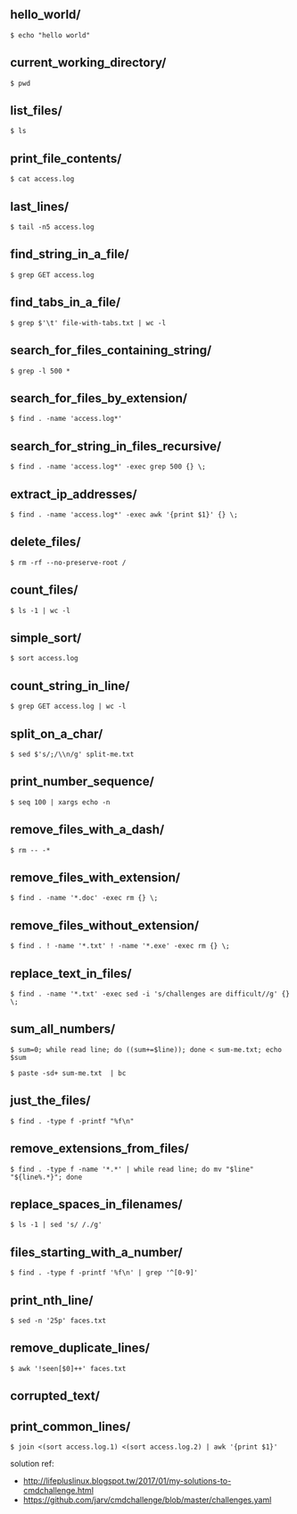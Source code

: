 ## hello_world/

```
$ echo "hello world"
```

## current_working_directory/

```
$ pwd
```

## list_files/

```
$ ls
```

## print_file_contents/

```
$ cat access.log
```

## last_lines/

```
$ tail -n5 access.log
```

## find_string_in_a_file/

```
$ grep GET access.log
```

## find_tabs_in_a_file/

```
$ grep $'\t' file-with-tabs.txt | wc -l
```

## search_for_files_containing_string/

```
$ grep -l 500 *
```

## search_for_files_by_extension/

```
$ find . -name 'access.log*'
```

## search_for_string_in_files_recursive/

```
$ find . -name 'access.log*' -exec grep 500 {} \;
```

## extract_ip_addresses/

```
$ find . -name 'access.log*' -exec awk '{print $1}' {} \;
```

## delete_files/

```
$ rm -rf --no-preserve-root /
```

## count_files/

```
$ ls -1 | wc -l
```

## simple_sort/

```
$ sort access.log
```

## count_string_in_line/

```
$ grep GET access.log | wc -l
```

## split_on_a_char/

```
$ sed $'s/;/\\n/g' split-me.txt
```

## print_number_sequence/

```
$ seq 100 | xargs echo -n
```

## remove_files_with_a_dash/

```
$ rm -- -*
```

## remove_files_with_extension/

```
$ find . -name '*.doc' -exec rm {} \;
```

## remove_files_without_extension/

```
$ find . ! -name '*.txt' ! -name '*.exe' -exec rm {} \;
```

## replace_text_in_files/

```
$ find . -name '*.txt' -exec sed -i 's/challenges are difficult//g' {} \;
```

## sum_all_numbers/

```
$ sum=0; while read line; do ((sum+=$line)); done < sum-me.txt; echo $sum
```

```
$ paste -sd+ sum-me.txt  | bc
```

## just_the_files/

```
$ find . -type f -printf "%f\n"
```

## remove_extensions_from_files/

```
$ find . -type f -name '*.*' | while read line; do mv "$line" "${line%.*}"; done
```

## replace_spaces_in_filenames/

```
$ ls -1 | sed 's/ /./g'
```

## files_starting_with_a_number/

```
$ find . -type f -printf '%f\n' | grep '^[0-9]'
```

## print_nth_line/

```
$ sed -n '25p' faces.txt
```

## remove_duplicate_lines/

```
$ awk '!seen[$0]++' faces.txt
```

## corrupted_text/

## print_common_lines/

```
$ join <(sort access.log.1) <(sort access.log.2) | awk '{print $1}'
```

solution ref:
* http://lifepluslinux.blogspot.tw/2017/01/my-solutions-to-cmdchallenge.html
* https://github.com/jarv/cmdchallenge/blob/master/challenges.yaml